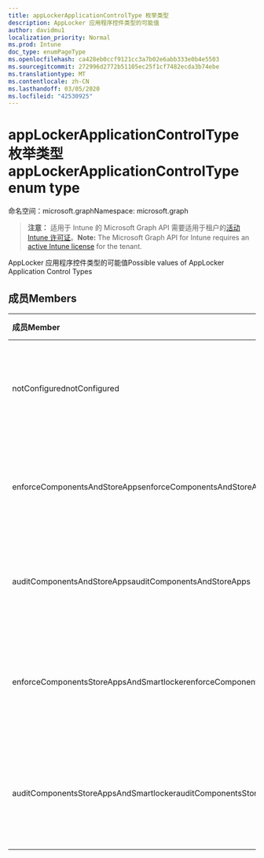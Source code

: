 ```yaml
---
title: appLockerApplicationControlType 枚举类型
description: AppLocker 应用程序控件类型的可能值
author: davidmu1
localization_priority: Normal
ms.prod: Intune
doc_type: enumPageType
ms.openlocfilehash: ca428eb0ccf9121cc3a7b02e6abb333e0b4e5503
ms.sourcegitcommit: 272996d2772b51105ec25f1cf7482ecda3b74ebe
ms.translationtype: MT
ms.contentlocale: zh-CN
ms.lasthandoff: 03/05/2020
ms.locfileid: "42530925"
---
```

# <a name="applockerapplicationcontroltype-enum-type"></a><span data-ttu-id="fd98a-103">appLockerApplicationControlType 枚举类型</span><span class="sxs-lookup"><span data-stu-id="fd98a-103">appLockerApplicationControlType enum type</span></span>

<span data-ttu-id="fd98a-104">命名空间：microsoft.graph</span><span class="sxs-lookup"><span data-stu-id="fd98a-104">Namespace: microsoft.graph</span></span>

> <span data-ttu-id="fd98a-105">**注意：** 适用于 Intune 的 Microsoft Graph API 需要适用于租户的[活动 Intune 许可证](https://go.microsoft.com/fwlink/?linkid=839381)。</span><span class="sxs-lookup"><span data-stu-id="fd98a-105">**Note:** The Microsoft Graph API for Intune requires an [active Intune license](https://go.microsoft.com/fwlink/?linkid=839381) for the tenant.</span></span>

<span data-ttu-id="fd98a-106">AppLocker 应用程序控件类型的可能值</span><span class="sxs-lookup"><span data-stu-id="fd98a-106">Possible values of AppLocker Application Control Types</span></span>

## <a name="members"></a><span data-ttu-id="fd98a-107">成员</span><span class="sxs-lookup"><span data-stu-id="fd98a-107">Members</span></span>
|<span data-ttu-id="fd98a-108">成员</span><span class="sxs-lookup"><span data-stu-id="fd98a-108">Member</span></span>|<span data-ttu-id="fd98a-109">值</span><span class="sxs-lookup"><span data-stu-id="fd98a-109">Value</span></span>|<span data-ttu-id="fd98a-110">说明</span><span class="sxs-lookup"><span data-stu-id="fd98a-110">Description</span></span>|
|:---|:---|:---|
|<span data-ttu-id="fd98a-111">notConfigured</span><span class="sxs-lookup"><span data-stu-id="fd98a-111">notConfigured</span></span>|<span data-ttu-id="fd98a-112">0</span><span class="sxs-lookup"><span data-stu-id="fd98a-112">0</span></span>|<span data-ttu-id="fd98a-113">设备默认值，未选择应用程序控件类型。</span><span class="sxs-lookup"><span data-stu-id="fd98a-113">Device default value, no Application Control type selected.</span></span>|
|<span data-ttu-id="fd98a-114">enforceComponentsAndStoreApps</span><span class="sxs-lookup"><span data-stu-id="fd98a-114">enforceComponentsAndStoreApps</span></span>|<span data-ttu-id="fd98a-115">1 </span><span class="sxs-lookup"><span data-stu-id="fd98a-115">1</span></span>|<span data-ttu-id="fd98a-116">强制实施 Windows 组件和应用商店应用。</span><span class="sxs-lookup"><span data-stu-id="fd98a-116">Enforce Windows component and store apps.</span></span>|
|<span data-ttu-id="fd98a-117">auditComponentsAndStoreApps</span><span class="sxs-lookup"><span data-stu-id="fd98a-117">auditComponentsAndStoreApps</span></span>|<span data-ttu-id="fd98a-118">2 </span><span class="sxs-lookup"><span data-stu-id="fd98a-118">2</span></span>|<span data-ttu-id="fd98a-119">审核 Windows 组件和存储应用程序。</span><span class="sxs-lookup"><span data-stu-id="fd98a-119">Audit Windows component and store apps.</span></span>|
|<span data-ttu-id="fd98a-120">enforceComponentsStoreAppsAndSmartlocker</span><span class="sxs-lookup"><span data-stu-id="fd98a-120">enforceComponentsStoreAppsAndSmartlocker</span></span>|<span data-ttu-id="fd98a-121">3 </span><span class="sxs-lookup"><span data-stu-id="fd98a-121">3</span></span>|<span data-ttu-id="fd98a-122">强制实施 Windows 组件、存储应用和智能保险箱。</span><span class="sxs-lookup"><span data-stu-id="fd98a-122">Enforce Windows components, store apps and smart locker.</span></span>|
|<span data-ttu-id="fd98a-123">auditComponentsStoreAppsAndSmartlocker</span><span class="sxs-lookup"><span data-stu-id="fd98a-123">auditComponentsStoreAppsAndSmartlocker</span></span>|<span data-ttu-id="fd98a-124">4 </span><span class="sxs-lookup"><span data-stu-id="fd98a-124">4</span></span>|<span data-ttu-id="fd98a-125">审核 Windows 组件、存储应用和智能保险箱。</span><span class="sxs-lookup"><span data-stu-id="fd98a-125">Audit Windows components, store apps and smart locker.</span></span>|




